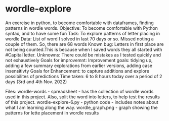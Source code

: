 # wordle-explore
An exercise in python, to become comfortable with dataframes, finding patterns in wordle words.
Objective: To become comfortable with Python syntax, and to have some fun
Task: To explore patterns of letter placing in wordle
Data: List of word I solved in last 70 days or so. Missed noting a couple of them. So, there are 68 words
Known bug: Letters in first place are not being counted.This is because when I saved words they all started with #Capital letter.
Unknowns: There could be mistakes as I tested quickly and not exhaustively
Goals for improvemnt: Improvement goals: tidying up, adding a few summary explorations from earlier versions, adding case insensitivty
Goals for Enhancement: to capture additions and explore possibilites of predictions
Time taken: 6 to 8 hours today over a period of 2 days (3rd and 4th Nov. 2022)

Files:
wordle-words - spreadsheet - has the collection of wordle words used in this project. Also, split the word into letters, to help test the results of this project.
wordle-explore-6.py - python code - includes notes about what I am learning along the way.
wordle_graph.png - graph showing the patterns for lette placement in wordle results
